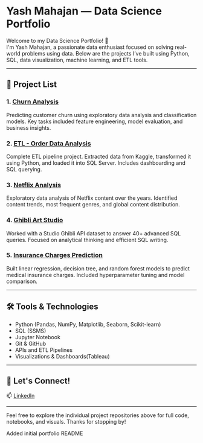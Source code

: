 # Yash Mahajan — Data Science Portfolio

Welcome to my Data Science Portfolio! 🚀  
I'm Yash Mahajan, a passionate data enthusiast focused on solving real-world problems using data. Below are the projects I’ve built using Python, SQL, data visualization, machine learning, and ETL tools.

---

## 📂 Project List

### 1. [Churn Analysis](https://github.com/mahajanyash42/Churn-Analysis)
Predicting customer churn using exploratory data analysis and classification models. Key tasks included feature engineering, model evaluation, and business insights.

### 2. [ETL - Order Data Analysis](https://github.com/mahajanyash42/ETL--Order-Analysis)
Complete ETL pipeline project. Extracted data from Kaggle, transformed it using Python, and loaded it into SQL Server. Includes dashboarding and SQL querying.

### 3. [Netflix Analysis](https://github.com/mahajanyash42/Netflix-Analysis)
Exploratory data analysis of Netflix content over the years. Identified content trends, most frequent genres, and global content distribution.

### 4. [Ghibli Art Studio](https://github.com/mahajanyash42/Ghibli-Art-Analysiss)
Worked with a Studio Ghibli API dataset to answer 40+ advanced SQL queries. Focused on analytical thinking and efficient SQL writing.

### 5. [Insurance Charges Prediction](https://github.com/mahajanyash42/Medical-Insurance-Charges-Prediction)
Built linear regression, decision tree, and random forest models to predict medical insurance charges. Included hyperparameter tuning and model comparison.

---

## 🛠️ Tools & Technologies
- Python (Pandas, NumPy, Matplotlib, Seaborn, Scikit-learn)
- SQL (SSMS)
- Jupyter Notebook
- Git & GitHub
- APIs and ETL Pipelines
- Visualizations & Dashboards(Tableau)

---

## 🔗 Let's Connect!
📫 [LinkedIn](https://www.linkedin.com/in/yashhmahajan/)

---

Feel free to explore the individual project repositories above for full code, notebooks, and visuals. Thanks for stopping by!

Added initial portfolio README
